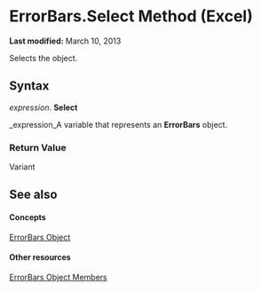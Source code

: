 
# ErrorBars.Select Method (Excel)

 **Last modified:** March 10, 2013

Selects the object.

## Syntax

 _expression_. **Select**

 _expression_A variable that represents an  **ErrorBars** object.


### Return Value

Variant


## See also


#### Concepts


 [ErrorBars Object](646de974-bf6f-99c8-20dd-9ca514b7a304.md)
#### Other resources


 [ErrorBars Object Members](f8eaf7ef-73b2-60ec-3661-2fbdd3e89c26.md)
